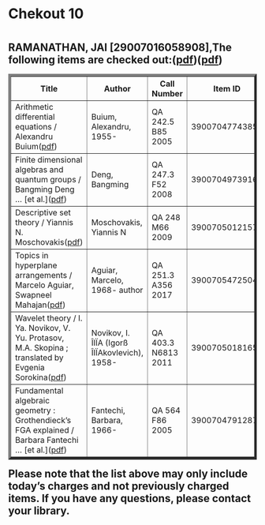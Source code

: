 <h1>Chekout 10<h1>
<h2>RAMANATHAN, JAI [29007016058908],The following items are checked out:(<a href="https://drive.google.com/file/d/1XDTAkf8dCv11Ew81EYLgAE6gK5kNwnqX/view?usp=sharing">pdf</a>)(<a href="https://drive.google.com/file/d/1bv2QCBYfW6KeWs2BjLQ770SvwOPwqHOU/view?usp=sharing">pdf</a>)
<table border="5">
<tbody>
<tr>
<th>Title</th>
<th>Author</th>
<th>Call Number</th>
<th>Item ID</th>
<th>Date Charged</th>
<th>Date Due</th>
</tr>
<tr>
<td>Arithmetic differential equations / Alexandru Buium(<a href="https://drive.google.com/file/d/1NGZ7RRdKNyL3ru7-11PThhnpYbNJFOQR/view?usp=sharing">pdf</a>)</td>
<td>Buium, Alexandru, 1955-</td>
<td>QA 242.5 B85 2005</td>
<td>39007047743851</td>
<td>01 Nov 2018</td>
<td>15 Nov 2018</td>
</tr>
<tr>
<td>Finite dimensional algebras and quantum groups / Bangming Deng … [et al.](<a href="https://drive.google.com/file/d/1VqYt6iKutH81ludA1zgl07l-wpcDto1C/view?usp=sharing">pdf</a>)</td>
<td>Deng, Bangming</td>
<td>QA 247.3 F52 2008</td>
<td>39007049739162</td>
<td>01 Nov 2018</td>
<td>15 Nov 2018</td>
</tr>
<tr>
<td>Descriptive set theory / Yiannis N. Moschovakis(<a href="https://drive.google.com/file/d/1nV-bptlE5ti8j6Eja_UV-mI--Am9irdR/view?usp=sharing">pdf</a>)</td>
<td>Moschovakis, Yiannis N</td>
<td>QA 248 M66 2009</td>
<td>39007050121573</td>
<td>01 Nov 2018</td>
<td>15 Nov 2018</td>
</tr>
<tr>
<td>Topics in hyperplane arrangements / Marcelo Aguiar, Swapneel Mahajan(<a href="https://drive.google.com/file/d/1_RMXU9Cisag_OpDg8v-ogn6zaKLc8Vfj/view?usp=sharing">pdf</a>)</td>
<td>Aguiar, Marcelo, 1968- author</td>
<td>QA 251.3 A356 2017</td>
<td>39007054725049</td>
<td>01 Nov 2018</td>
<td>15 Nov 2018</td>
</tr>
<tr>
<td>Wavelet theory / I. Ya. Novikov, V. Yu. Protasov, M.A. Skopina ; translated by Evgenia Sorokina(<a href="https://drive.google.com/file/d/16LPFFHqaIPBE0pyxtwaPCKaNVrhQNJWb/view?usp=sharing">pdf</a>)</td>
<td>Novikov, I. ÎIÏA (Igorß ÎIÏAkovlevich), 1958-</td>
<td>QA 403.3 N6813 2011</td>
<td>39007050181650</td>
<td>01 Nov 2018</td>
<td>15 Nov 2018</td>
</tr>
<tr>
<td>Fundamental algebraic geometry : Grothendieck’s FGA explained / Barbara Fantechi … [et al.](<a href="https://drive.google.com/file/d/16-HPVN0xDnrOKw1h7fYI66K_P0fYKcSa/view?usp=sharing">pdf</a>)</td>
<td>Fantechi, Barbara, 1966-</td>
<td>QA 564 F86 2005</td>
<td>39007047912878</td>
<td>01 Nov 2018</td>
<td>15 Nov 2018</td>
</tr>
</tbody>
</table>
Please note that the list above may only include today’s charges and not previously charged items. If you have any questions, please contact your library.<h2>

